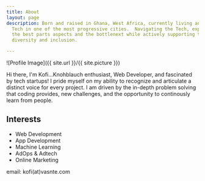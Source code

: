 ```yaml
---
title: About
layout: page
description: Born and raised in Ghana, West Africa, currently living and working in
  Tech in one of the most progressive cities.  Navigating the Tech, experiencing firsthand
  the best parts aspects and the bottlenext while actively supporting the cause of
  diversity and inclusion.

---
```

![Profile Image]({{ site.url }}/{{ site.picture }})

Hi there, I'm Kofi...Knohblauch enthusiast, Web Developer, and fascinated by tech startups! I pride myself on my ability to recognize and articulate a distinct voice for every project. I am driven by the in-depth problem solving that coding provides, new challenges, and the opportunity to continously learn from people. 

<!--
![HelloFresh](https://www.hellofresh.de/images/hellofresh-logo.svg?v=3){: height="90px" width="90px"}
Currently working as a Frontend Engineer at [HelloFresh](https://hellofresh.com){:target="_blank"}, helping demystify healthy eating. **Join the Revolution!** Use code **NLAJX7** for a **20€ discount** on your first box.
<div class="breaker"></div> -->

<h2>Interests</h2>

<ul class="skill-list">

<li>Web Development</li>

 <li>App Development</li>

 <li>Machine Learning</li> 

<li>AdOps & Adtech</li> 

<li>Online Marketing</li>

</ul>

email: kofi(at)vasnte.com